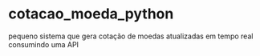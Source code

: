 # cotacao_moeda_python
pequeno sistema que gera cotação de moedas atualizadas em tempo real consumindo uma API
